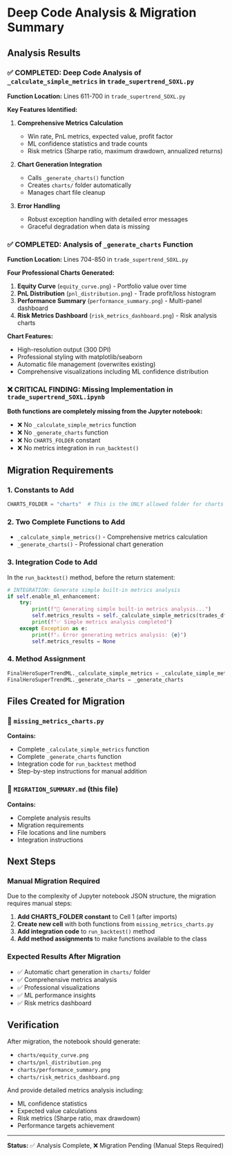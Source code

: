 # Deep Code Analysis & Migration Summary

## Analysis Results

### ✅ **COMPLETED: Deep Code Analysis of `_calculate_simple_metrics` in `trade_supertrend_SOXL.py`**

**Function Location:** Lines 611-700 in `trade_supertrend_SOXL.py`

**Key Features Identified:**
1. **Comprehensive Metrics Calculation**
   - Win rate, PnL metrics, expected value, profit factor
   - ML confidence statistics and trade counts
   - Risk metrics (Sharpe ratio, maximum drawdown, annualized returns)

2. **Chart Generation Integration**
   - Calls `_generate_charts()` function
   - Creates `charts/` folder automatically
   - Manages chart file cleanup

3. **Error Handling**
   - Robust exception handling with detailed error messages
   - Graceful degradation when data is missing

### ✅ **COMPLETED: Analysis of `_generate_charts` Function**

**Function Location:** Lines 704-850 in `trade_supertrend_SOXL.py`

**Four Professional Charts Generated:**
1. **Equity Curve** (`equity_curve.png`) - Portfolio value over time
2. **PnL Distribution** (`pnl_distribution.png`) - Trade profit/loss histogram
3. **Performance Summary** (`performance_summary.png`) - Multi-panel dashboard
4. **Risk Metrics Dashboard** (`risk_metrics_dashboard.png`) - Risk analysis charts

**Chart Features:**
- High-resolution output (300 DPI)
- Professional styling with matplotlib/seaborn
- Automatic file management (overwrites existing)
- Comprehensive visualizations including ML confidence distribution

### ❌ **CRITICAL FINDING: Missing Implementation in `trade_supertrend_SOXL.ipynb`**

**Both functions are completely missing from the Jupyter notebook:**
- ❌ No `_calculate_simple_metrics` function
- ❌ No `_generate_charts` function  
- ❌ No `CHARTS_FOLDER` constant
- ❌ No metrics integration in `run_backtest()`

## Migration Requirements

### 1. **Constants to Add**
```python
CHARTS_FOLDER = "charts"  # This is the ONLY allowed folder for charts and metrics
```

### 2. **Two Complete Functions to Add**
- `_calculate_simple_metrics()` - Comprehensive metrics calculation
- `_generate_charts()` - Professional chart generation

### 3. **Integration Code to Add**
In the `run_backtest()` method, before the return statement:
```python
# INTEGRATION: Generate simple built-in metrics analysis
if self.enable_ml_enhancement:
    try:
        print(f"🔬 Generating simple built-in metrics analysis...")
        self.metrics_results = self._calculate_simple_metrics(trades_df, capital_df)
        print(f"✅ Simple metrics analysis completed")
    except Exception as e:
        print(f"⚠️ Error generating metrics analysis: {e}")
        self.metrics_results = None
```

### 4. **Method Assignment**
```python
FinalHeroSuperTrendML._calculate_simple_metrics = _calculate_simple_metrics
FinalHeroSuperTrendML._generate_charts = _generate_charts
```

## Files Created for Migration

### 📁 `missing_metrics_charts.py`
**Contains:**
- Complete `_calculate_simple_metrics` function
- Complete `_generate_charts` function  
- Integration code for `run_backtest` method
- Step-by-step instructions for manual addition

### 📁 `MIGRATION_SUMMARY.md` (this file)
**Contains:**
- Complete analysis results
- Migration requirements
- File locations and line numbers
- Integration instructions

## Next Steps

### **Manual Migration Required**
Due to the complexity of Jupyter notebook JSON structure, the migration requires manual steps:

1. **Add CHARTS_FOLDER constant** to Cell 1 (after imports)
2. **Create new cell** with both functions from `missing_metrics_charts.py`
3. **Add integration code** to `run_backtest()` method
4. **Add method assignments** to make functions available to the class

### **Expected Results After Migration**
- ✅ Automatic chart generation in `charts/` folder
- ✅ Comprehensive metrics analysis
- ✅ Professional visualizations
- ✅ ML performance insights
- ✅ Risk metrics dashboard

## Verification

After migration, the notebook should generate:
- `charts/equity_curve.png`
- `charts/pnl_distribution.png` 
- `charts/performance_summary.png`
- `charts/risk_metrics_dashboard.png`

And provide detailed metrics analysis including:
- ML confidence statistics
- Expected value calculations
- Risk metrics (Sharpe ratio, max drawdown)
- Performance targets achievement

---

**Status:** ✅ Analysis Complete, ❌ Migration Pending (Manual Steps Required)
